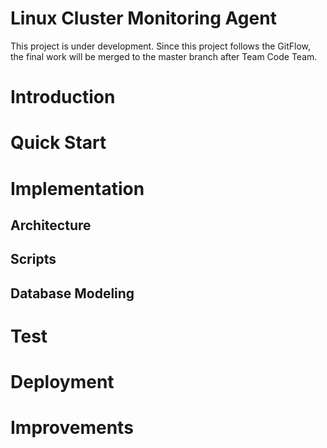 # Linux Cluster Monitoring Agent
This project is under development. Since this project follows the GitFlow, the final work will be merged to the master branch after Team Code Team.

# Introduction

# Quick Start

# Implementation
## Architecture 

## Scripts

## Database Modeling

# Test

# Deployment

# Improvements
